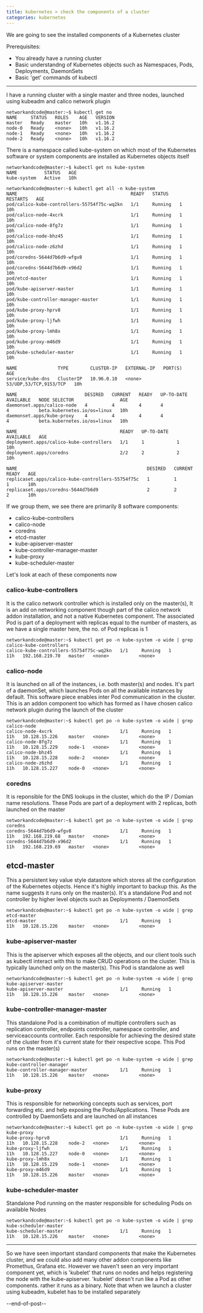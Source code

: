 ```yaml
---
title: kubernetes > check the components of a cluster
categories: kubernetes
---
```


We are going to see the installed components of a Kubernetes cluster

Prerequisites: 
- You already have a running cluster
- Basic understandng of Kubernetes objects such as Namespaces, Pods, Deployments, DaemonSets
- Basic 'get' commands of kubectl

---

I have a running cluster with a single master and three nodes, launched using kubeadm and calico network plugin
```
networkandcode@master:~$ kubectl get no
NAME     STATUS   ROLES    AGE   VERSION
master   Ready    master   10h   v1.16.2
node-0   Ready    <none>   10h   v1.16.2
node-1   Ready    <none>   10h   v1.16.2
node-2   Ready    <none>   10h   v1.16.2
```

There is a namespace called kube-system on which most of the Kubernetes software or system components are installed as Kubernetes objects itself
```
networkandcode@master:~$ kubectl get ns kube-system
NAME          STATUS   AGE
kube-system   Active   10h

networkandcode@master:~$ kubectl get all -n kube-system
NAME                                          READY   STATUS    RESTARTS   AGE
pod/calico-kube-controllers-55754f75c-wq2kn   1/1     Running   1          10h
pod/calico-node-4xcrk                         1/1     Running   1          10h
pod/calico-node-8fg7z                         1/1     Running   1          10h
pod/calico-node-bhz45                         1/1     Running   1          10h
pod/calico-node-z6zhd                         1/1     Running   1          10h
pod/coredns-5644d7b6d9-wfgv8                  1/1     Running   1          10h
pod/coredns-5644d7b6d9-x96d2                  1/1     Running   1          10h
pod/etcd-master                               1/1     Running   1          10h
pod/kube-apiserver-master                     1/1     Running   1          10h
pod/kube-controller-manager-master            1/1     Running   1          10h
pod/kube-proxy-hprv8                          1/1     Running   1          10h
pod/kube-proxy-ljfwh                          1/1     Running   1          10h
pod/kube-proxy-lmh8x                          1/1     Running   1          10h
pod/kube-proxy-m46d9                          1/1     Running   1          10h
pod/kube-scheduler-master                     1/1     Running   1          10h

NAME               TYPE        CLUSTER-IP   EXTERNAL-IP   PORT(S)                  AGE
service/kube-dns   ClusterIP   10.96.0.10   <none>        53/UDP,53/TCP,9153/TCP   10h

NAME                         DESIRED   CURRENT   READY   UP-TO-DATE   AVAILABLE   NODE SELECTOR                 AGE
daemonset.apps/calico-node   4         4         4       4            4           beta.kubernetes.io/os=linux   10h
daemonset.apps/kube-proxy    4         4         4       4            4           beta.kubernetes.io/os=linux   10h

NAME                                      READY   UP-TO-DATE   AVAILABLE   AGE
deployment.apps/calico-kube-controllers   1/1     1            1           10h
deployment.apps/coredns                   2/2     2            2           10h

NAME                                                DESIRED   CURRENT   READY   AGE
replicaset.apps/calico-kube-controllers-55754f75c   1         1         1       10h
replicaset.apps/coredns-5644d7b6d9                  2         2         2       10h
```

If we group them, we see there are primarily 8 software components: 
- calico-kube-controllers
- calico-node 
- coredns
- etcd-master
- kube-apiserver-master
- kube-controller-manager-master
- kube-proxy
- kube-scheduler-master

Let's look at each of these components now

### calico-kube-controllers

It is the calico network controller which is installed only on the master(s), It is an add on networking component though part of the calico network addon installation, and not a native Kubernetes component. The associated Pod is part of a deployment with replicas equal to the number of masters, as we have a single master here, the no. of Pod replicas is 1
```
networkandcode@master:~$ kubectl get po -n kube-system -o wide | grep calico-kube-controllers
calico-kube-controllers-55754f75c-wq2kn   1/1     Running   1          11h   192.168.219.70   master   <none>           <none>
```

### calico-node

It is launched on all of the instances, i.e. both master(s) and nodes. It's part of a daemonSet, which launches Pods on all the available instances by default. This software piece enables inter Pod communication in the cluster. This is an addon component too which has formed as I have chosen calico network plugin during the launch of the cluster
```
networkandcode@master:~$ kubectl get po -n kube-system -o wide | grep calico-node
calico-node-4xcrk                         1/1     Running   1          11h   10.128.15.226    master   <none>           <none>
calico-node-8fg7z                         1/1     Running   1          11h   10.128.15.229    node-1   <none>           <none>
calico-node-bhz45                         1/1     Running   1          11h   10.128.15.228    node-2   <none>           <none>
calico-node-z6zhd                         1/1     Running   1          11h   10.128.15.227    node-0   <none>           <none>
```

### coredns

It is reponsible for the DNS lookups in the cluster, which do the IP / Domian name resolutions. These Pods are part of a deployment with 2 replicas, both launched on the master
```
networkandcode@master:~$ kubectl get po -n kube-system -o wide | grep coredns
coredns-5644d7b6d9-wfgv8                  1/1     Running   1          11h   192.168.219.68   master   <none>           <none>
coredns-5644d7b6d9-x96d2                  1/1     Running   1          11h   192.168.219.69   master   <none>           <none>
```

## etcd-master
This a persistent key value style datastore which stores all the configuration of the Kubernetes objects. Hence it's highly important to backup this. As the name suggests it runs only on the master(s). It's a standalone Pod and not controller by higher level objects such as Deployments / DaemonSets
```
networkandcode@master:~$ kubectl get po -n kube-system -o wide | grep etcd-master
etcd-master                               1/1     Running   1          11h   10.128.15.226    master   <none>           <none>
```

### kube-apiserver-master
This is the apiserver which exposes all the objects, and our client tools such as kubectl interact with this to make CRUD operations on the cluster. This is typically launched only on the master(s). This Pod is standalone as well
```
networkandcode@master:~$ kubectl get po -n kube-system -o wide | grep kube-apiserver-master
kube-apiserver-master                     1/1     Running   1          11h   10.128.15.226    master   <none>           <none>
```

### kube-controller-manager-master
This standalone Pod is a combination of multiple controllers such as replication controller, endpoints controller, namespace controller, and serviceaccounts controller. Each responsible for achieving the desired state of the cluster from it's current state for their respective scope. This Pod runs on the master(s)
```
networkandcode@master:~$ kubectl get po -n kube-system -o wide | grep kube-controller-manager
kube-controller-manager-master            1/1     Running   1          11h   10.128.15.226    master   <none>           <none>
```

### kube-proxy
This is responsible for networking concepts such as services, port forwarding etc. and help exposing the Pods/Applications. These Pods are controlled by DaemonSets and are launched on all instances
```
networkandcode@master:~$ kubectl get po -n kube-system -o wide | grep kube-proxy
kube-proxy-hprv8                          1/1     Running   1          11h   10.128.15.228    node-2   <none>           <none>
kube-proxy-ljfwh                          1/1     Running   1          11h   10.128.15.227    node-0   <none>           <none>
kube-proxy-lmh8x                          1/1     Running   1          11h   10.128.15.229    node-1   <none>           <none>
kube-proxy-m46d9                          1/1     Running   1          11h   10.128.15.226    master   <none>           <none>
```

### kube-scheduler-master
Standalone Pod running on the master responsible for scheduling Pods on available Nodes
```
networkandcode@master:~$ kubectl get po -n kube-system -o wide | grep kube-scheduler-master
kube-scheduler-master                     1/1     Running   1          11h   10.128.15.226    master   <none>           <none>
```

---

So we have seen important standard components that make the Kubernetes cluster, and we could also add many other addon components like Promethus, Grafana etc. However we haven't seen an very important component yet, which is 'kubelet' that runs on nodes and helps registering the node with the kube-apiserver. 'kubelet' doesn't run like a Pod as other components. rather it runs as a binary. Note that when we launch a cluster using kubeadm, kubelet has to be installed separately

--end-of-post--
